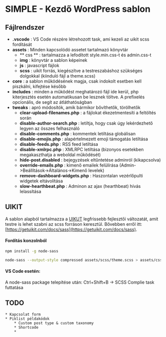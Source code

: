 
# SIMPLE - Kezdő WordPress sablon

## Fájlrendszer

* **.vscode** : VS Code részére létrehozott task, ami kezeli az uikit scss fordítását
*  **assets** : Minden kapcsolódó assetet tartalmazó könyvtár
   * ** css ** : tartalmazza a lefodított style.min.css-t és admin.css-t
   * **img** : könyvtár a sablon képeinek
   * **js** : javascript fájlok
   * **scss** : uikit forrás, kiegészítve a testreszabáshoz szükséges dolgokkal (kiinduló fájl a theme.scss)
* **core** : a sablon működésének magja, csak indokolt esetben kell piszkálni, kifejtése később
* **includes** : minden a működést meghatározó fájl ide kerül, php kiterjesztés esetén automatikusan be lesznek töltve. A prefixelés opcionális, de segít az átláthatóságban
* **tweaks** : apró módosítók, amik bármikor bővíthetők, törölhetők
    * **clear-upload-filenames.php** : a fájlokat ékezetmentesíti a feltöltés során
    * **disable-author-search.php** : letiltja, hogy csak úgy lekérdezhető legyen az összes felhasználó
    * **disable-comments.php** : kommentek letiltása globálisan
    * **disable-emojis.php** : alapértelmezett emoji támogatás letiltása
    * **disable-feeds.php** : RSS feed letiltása
    * **disable-xmlrpc.php** : XMLRPC letiltása (bizonyos esetekben megakaszthatja a weboldal működését)
    * **hide-post.disabled** : bejegyzések eltűntetése adminról (kikapcsolva)
    * **override-emails.php** : kimenő emailek felülírása (Admin->Beállítások->Általános->Kimenő levelek)
    * **remove-dashboard-widgets.php** : Haszontalan vezérlőpulti widgetek eltávolítása
    * **slow-hearthbeat.php** : Adminon az ajax (hearthbeat) hívás lelassítása

## UIKIT
A sablon alapból tartalmazza a [UIKUT](https://getuikit.com/) legfrissebb fejlesztői változatát, amit testre is lehet szabni az scss forráson keresztül. Bővebben erről itt: [https://getuikit.com/docs/sass](https://getuikit.com/docs/sass). 

#### Fordítás konzolnból
```bash
npm install -g node-sass

node-sass --output-style compressed assets/scss/theme.scss > assets/css/style.min.css
```

#### VS Code esetén: 
A node-sass package telepítése után: Ctrl+Shift+B -> SCSS Complie task futtatása

## TODO
    * Kapcsolat form
    * Piklist példakódok
        * Custom post type & custom taxonomy
        * Shortcode
        * 